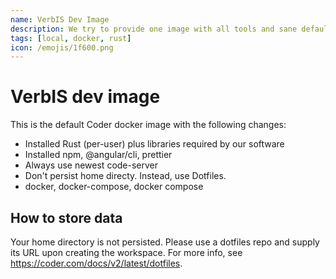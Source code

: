 ```yaml
---
name: VerbIS Dev Image
description: We try to provide one image with all tools and sane defaults for all VerbIS-related activities.
tags: [local, docker, rust]
icon: /emojis/1f600.png
---
```


# VerbIS dev image

This is the default Coder docker image with the following changes:

- Installed Rust (per-user) plus libraries required by our software
- Installed npm, @angular/cli, prettier
- Always use newest code-server
- Don't persist home directy. Instead, use Dotfiles.
- docker, docker-compose, docker compose

## How to store data

Your home directory is not persisted. Please use a dotfiles repo and supply its URL upon
creating the workspace. For more info, see https://coder.com/docs/v2/latest/dotfiles.
